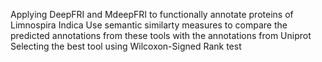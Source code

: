 Applying DeepFRI and MdeepFRI to functionally annotate proteins of Limnospira Indica
Use semantic similarty measures to compare the predicted annotations from these tools with the annotations from Uniprot
Selecting the best tool using Wilcoxon-Signed Rank test

